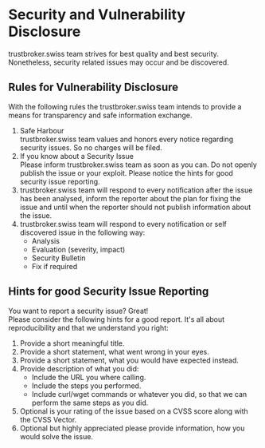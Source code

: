 # Security and Vulnerability Disclosure

trustbroker.swiss team strives for best quality and best security. Nonetheless, security related issues may occur and be
discovered.

## Rules for Vulnerability Disclosure

With the following rules the trustbroker.swiss team intends to provide a means for transparency and safe information exchange.

1. Safe Harbour <br>trustbroker.swiss team values and honors every notice regarding security issues. So no charges will be filed.
2. If you know about a Security Issue<br>Please inform trustbroker.swiss team as soon as you can. Do not openly publish the issue
   or your exploit. Please notice the hints for good security issue reporting.
3. trustbroker.swiss team will respond to every notification after the issue has been analysed, inform the reporter about the plan
   for fixing the issue and until when the reporter should not publish information about the issue.
4. trustbroker.swiss team will respond to every notification or self discovered issue in the following way:
	- Analysis
	- Evaluation (severity, impact)
	- Security Bulletin
	- Fix if required

## Hints for good Security Issue Reporting

You want to report a security issue? Great! <br>
Please consider the following hints for a good report. It's all about reproducibility and that we understand you right:

1. Provide a short meaningful title.
2. Provide a short statement, what went wrong in your eyes.
3. Provide a short statement, what you would have expected instead.
4. Provide description of what you did:
	- Include the URL you where calling.
	- Include the steps you performed.
	- Include curl/wget commands or whatever you did, so that we can perform the same steps as you did.
5. Optional is your rating of the issue based on a CVSS score along with the CVSS Vector.
6. Optional but highly appreciated please provide information, how you would solve the issue.
